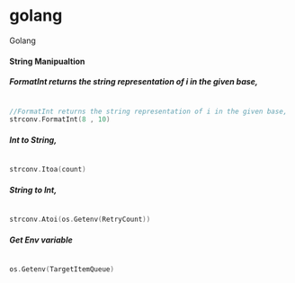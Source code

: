 # golang
Golang




#### String Manipualtion

##### FormatInt returns the string representation of i in the given base, 
```Go

//FormatInt returns the string representation of i in the given base, 
strconv.FormatInt(8 , 10)

```

##### Int to String, 

```Go

strconv.Itoa(count)

```

##### String to Int, 

```Go

strconv.Atoi(os.Getenv(RetryCount))

```



##### Get Env variable
```Go

os.Getenv(TargetItemQueue)

```



